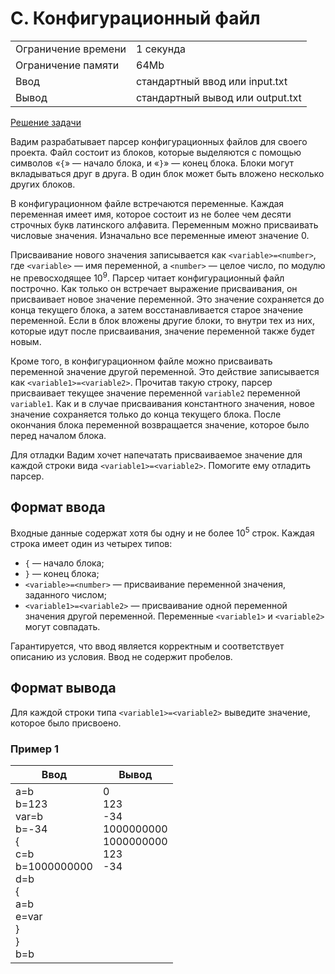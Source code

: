 # C. Конфигурационный файл

<table>
    <tr>
        <td>Ограничение времени</td>
        <td>1 секунда</td>
    </tr>
    <tr>
        <td>Ограничение памяти</td>
        <td>64Mb</td>
    </tr>
    <tr>
        <td>Ввод</td>
        <td>стандартный ввод или input.txt</td>
    </tr>
    <tr>
        <td>Вывод</td>
        <td>стандартный вывод или output.txt</td>
    </tr>
</table>

[Решение задачи](./solution.cpp)

Вадим разрабатывает парсер конфигурационных файлов для своего проекта. Файл состоит из блоков, которые выделяются с помощью символов «`{`» — начало блока, и «`}`» — конец блока. Блоки могут вкладываться друг в друга. В один блок может быть вложено несколько других блоков.

В конфигурационном файле встречаются переменные. Каждая переменная имеет имя, которое состоит из не более чем десяти строчных букв латинского алфавита. Переменным можно присваивать числовые значения. Изначально все переменные имеют значение $0$.

Присваивание нового значения записывается как `<variable>=<number>`, где `<variable>` — имя переменной, а `<number>` — целое число, по модулю не превосходящее $10^9$. Парсер читает конфигурационный файл построчно. Как только он встречает выражение присваивания, он присваивает новое значение переменной. Это значение сохраняется до конца текущего блока, а затем восстанавливается старое значение переменной. Если в блок вложены другие блоки, то внутри тех из них, которые идут после присваивания, значение переменной также будет новым.

Кроме того, в конфигурационном файле можно присваивать переменной значение другой переменной. Это действие записывается как `<variable1>=<variable2>`. Прочитав такую строку, парсер присваивает текущее значение переменной `variable2` переменной `variable1`. Как и в случае присваивания константного значения, новое значение сохраняется только до конца текущего блока. После окончания блока переменной возвращается значение, которое было перед началом блока.

Для отладки Вадим хочет напечатать присваиваемое значение для каждой строки вида `<variable1>=<variable2>`. Помогите ему отладить парсер.

## Формат ввода

Входные данные содержат хотя бы одну и не более $10^5$ строк. Каждая строка имеет один из четырех типов:

- `{` — начало блока;
- `}` — конец блока;
- `<variable>=<number>` — присваивание переменной значения, заданного числом;
- `<variable1>=<variable2>` — присваивание одной переменной значения другой переменной. Переменные `<variable1>` и `<variable2>` могут совпадать.

Гарантируется, что ввод является корректным и соответствует описанию из условия. Ввод не содержит пробелов.


## Формат вывода

Для каждой строки типа `<variable1>=<variable2>` выведите значение, которое было присвоено.


### Пример 1

| Ввод | Вывод |
| -- | -- |
| a=b<br>b=123<br>var=b<br>b=-34<br>{<br>c=b<br>b=1000000000<br>d=b<br>{<br>a=b<br>e=var<br>}<br>}<br>b=b | 0<br>123<br>-34<br>1000000000<br>1000000000<br>123<br>-34<br><br><br><br><br><br><br><br> |
